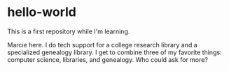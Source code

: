 # hello-world
This is a first repository while I'm learning.

Marcie here.  I do tech support for a college research library and a specialized genealogy library.  I get to combine three of my favorite things: computer science, libraries, and genealogy. Who could ask for more?
